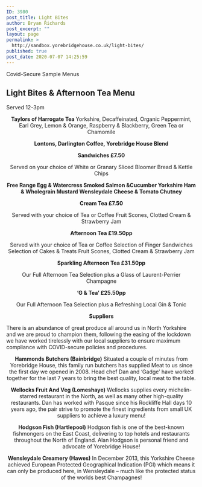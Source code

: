```yaml
---
ID: 3980
post_title: Light Bites
author: Bryan Richards
post_excerpt: ""
layout: page
permalink: >
  http://sandbox.yorebridgehouse.co.uk/light-bites/
published: true
post_date: 2020-07-07 14:25:59
---
```

<div class="section-title section-title-followed-by-content">

Covid-Secure Sample Menus
<h2 class="covid-menu-h2">Light Bites &amp; Afternoon Tea Menu</h2>
Served 12-3pm

</div>
<div>
<div class="row-has-bottom-border full-width-content-with-padding">
<p style="text-align: center;"><strong>Taylors of Harrogate Tea </strong>
Yorkshire, Decaffeinated, Organic Peppermint, Earl Grey, Lemon &amp; Orange, Raspberry &amp; Blackberry, Green Tea or Chamomile</p>
<p style="text-align: center;"><strong>Lontons, Darlington Coffee, Yorebridge House Blend</strong></p>
<p style="text-align: center;"><strong>Sandwiches £7.50</strong></p>
<p style="text-align: center;">Served on your choice of White or Granary Sliced Bloomer Bread &amp; Kettle Chips</p>
<p style="text-align: center;"><strong>Free Range Egg &amp; Watercress
Smoked Salmon &amp;Cucumber
Yorkshire Ham &amp; Wholegrain Mustard
Wensleydale Cheese &amp; Tomato Chutney</strong></p>
<p style="text-align: center;"><strong>Cream Tea £7.50</strong></p>
<p style="text-align: center;">Served with your choice of Tea or Coffee
Fruit Scones, Clotted Cream &amp; Strawberry Jam</p>
<p style="text-align: center;"><strong>Afternoon Tea £19.50pp</strong></p>
<p style="text-align: center;">Served with your choice of Tea or Coffee
Selection of Finger Sandwiches
Selection of Cakes &amp; Treats
Fruit Scones, Clotted Cream &amp; Strawberry Jam</p>
<p style="text-align: center;"><strong>Sparkling Afternoon Tea £31.50pp</strong></p>
<p style="text-align: center;">Our Full Afternoon Tea Selection plus a Glass of Laurent-Perrier Champagne</p>
<p style="text-align: center;"><strong>‘G &amp; Tea’ £25.50pp</strong></p>
<p style="text-align: center;">Our Full Afternoon Tea Selection plus a Refreshing Local Gin &amp; Tonic</p>

</div>
<div class="full-width-content-with-padding">
<p style="text-align: center;"><strong>Suppliers</strong></p>
There is an abundance of great produce all around us in North Yorkshire and we are proud to champion them, following the easing of the lockdown we have worked tirelessly with our local suppliers to ensure maximum compliance with COVID-secure policies and procedures.
<p style="text-align: center;"><strong>Hammonds Butchers (Bainbridge)</strong>
Situated a couple of minutes from Yorebridge House, this family run butchers has supplied
Meat to us since the first day we opened in 2008.
Head chef Dan and ‘Gadge’ have worked together for the last 7 years to bring the best quality, local meat to the table.</p>
<p style="text-align: center;"><strong>Wellocks Fruit And Veg (Lomeshaye)</strong>
Wellocks supplies every michelin-starred restaurant in the North, as well as many other high-quality restaurants.
Dan has worked with Pasque since his Rockliffe Hall days 10 years ago, the pair strive to promote the finest ingredients from small UK suppliers to achieve a luxury menu!</p>
<p style="text-align: center;"><strong>Hodgson Fish (Hartlepool)</strong>
Hodgson fish is one of the best-known fishmongers on the East Coast, delivering to top hotels and restaurants throughout the North of England.
Alan Hodgson is personal friend and advocate of Yorebridge House!</p>
<p style="text-align: center;"><strong>Wensleydale Creamery (Hawes)</strong>
In December 2013, this Yorkshire Cheese achieved European Protected Geographical Indication (PGI) which means it can only be produced here, in Wensleydale – much like the protected status of the worlds best Champagnes!</p>

</div>
</div>